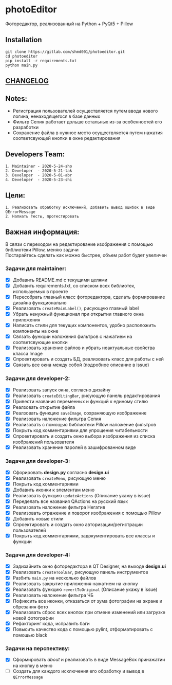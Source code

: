 # photoEditor

Фоторедактор, реализованный на Python + PyQt5 + Pillow

## Installation

`git clone https://gitlab.com/shmd001/photoeditor.git`  
`cd photoeditor`  
`pip install -r requirements.txt`  
`python main.py`  

## [CHANGELOG](./CHANGELOG.md)

## Notes:

- Регистрация пользователей осуществляется путем ввода нового логина, ненаходящегося в базе данных
- Фильтр Сепия работает дольше остальных из-за особенностей его разработки
- Сохранение файла в нужное место осуществляется путем нажатия соответсвующей кнопки в окне редактирования


## Developers Team:
    1. Maintainer - 2020-5-24-sho
    2. Developer  - 2020-5-21-tak
    3. Developer  - 2020-5-01-abr
    4. Developer  - 2020-5-23-shi

## Цели:
    1. Реализовать обработку исключений, добавить вывод ошибок в виде QErrorMessage
    2. Напиать тесты, протестировать

## Важная информация:
В связи с переходом на редактирование изображения с помощью библиотеки Pillow, меняю задачи  
Постарайтесь сделать как можно быстрее, объем работ будет увеличен

### Задачи для maintainer:
* [x] Добавить README.md с текущими целями
* [x] Добавить requirements.txt, со списком всех библиотек, используемых в проекте
* [x] Пересобрать главный класс фоторедактора, сделать формирование дизайна функционально
* [x] Реализовать ```createMainLabel()```, рисующую главный label
* [x] Убрать ненужный функционал при открытии главного окна приложения
* [x] Написать стили для текущих компонентов, удобно расположить компоненты на окне
* [x] Связать функции наложения фильтров с нажатием на соответсвующие кнопки
* [x] Реализовать хранение файлов и убрать неактуальные свойства класса Image
* [x] Спроектировать и создать БД, реализовать класс для работы с ней
* [x] Связать все окна между собой (подробное описание в issue)

### Задачи для developer-2:
* [x] Реализовать запуск окна, согласно дизайну 
* [x] Реализовать ```createEditingBar```, рисующую панель редактирования
* [x] Привести названия переменных и функций к единому стилю 
* [x] Реалзовать открытие файла
* [x] Реалзовать функцию ```saveImage```, сохраняющую изображение
* [x] Реализовать наложение фильтра Сепия
* [x] Реализовать с помощью библиотеки Pillow наложение фильтров
* [x] Покрыть код комментариями для упрощения читабельности
* [x] Спроектировать и создать окно выбора изображения из списка изображений пользователя
* [x] Реализовать хранение паролей в зашифрованном виде

### Задачи для developer-3:
* [x] Сфорировать **design.py** согласно **design.ui**
* [x] Реализовать ```createMenu```, рисующую меню
* [x] Покрыть код комментариями  
* [x] Добавить иконки к элементам меню
* [x] Реализовать функцию ```updateActions``` (Описание укажу в issue)
* [x] Переделать все названия QActions на русский язык
* [x] Реализовать наложение фильтра Негатив
* [x] Реализовать отражение и поворот изображения с помощью Pillow
* [x] Добавить новые стили
* [x] Спроектировать и создать окно авторизации/регистрации пользователей
* [x] Покрыть код комментариями, задокументировать все классы и функции

### Задачи для developer-4:
* [x] Задизайнить окно фоторедактора в QT Designer, на выходе **design.ui**
* [x] Реализовать ```createToolBar```, рисующую панель инструментов
* [x] Разбить ```main.py``` на несколько файлов
* [x] Реализовать закрытие приложения нажатием на кнопку
* [x] Реализовать функцию ```revertToOriginal``` (Описание укажу в issue)
* [x] Реализовать наложение фильтра ЧБ
* [x] Пофиксить все иконки, отказаться от зума фотографии на экране и обрезания фото
* [x] Реализовать сброс всех кнопок при отмене изменений или загрузке новой фотографии
* [x] Рефакторинг кода, исправить баги
* [x] Повысить качество кода с помощью pylint, отформатировать с помощью black

### Задачи на перспективу:
* [x] Сформировать *about* и реализовать в виде MessageBox принажатии на кнопку в меню
* [ ] Создать для каждого исключения его обработку и вывод в `QErrorMessage`
